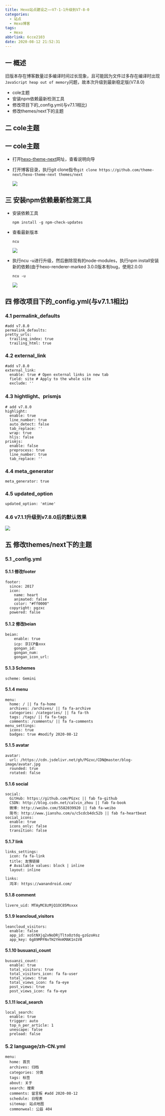 ```yaml
---
title: Hexo站点建设之——V7-1-1升级到V7-8-0
categories:
  - 站点
  - Hexo博客
tags:
  - Hexo
abbrlink: 6cce2103
date: 2020-08-12 21:52:31
---
```

## 一 概述

旧版本存在博客数量过多编译时间过长现象，且可能因为文件过多存在编译时出现`JavaScript heap out of memory`问题，故本次升级到最新稳定版(V7.8.0)

* cole主题
* 安装npm依赖最新检测工具
* 修改项目下的_config.yml(与v7.1.1相比)
* 修改themes/next下的主题

<!--more-->

## 二 cole主题

## 一  cole主题

* 打开[hexo-theme-next][1]网址，查看说明向导

* 打开博客目录，执行git clone指令`git clone https://github.com/theme-next/hexo-theme-next themes/next`

  ![][1]

## 三 安装npm依赖最新检测工具

* 安装依赖工具

  ```
  npm install -g npm-check-updates
  ```

* 查看最新版本

  ```
  ncu  
  ```

  ![][2]
  
* 执行ncu -u进行升级，然后删除现有的node-modules，执行npm install安装新的依赖(由于hexo-renderer-marked 3.0.0版本有bug，使用2.0.0)

  ```
  ncu -u
  ```

  ![][3]

## 四 修改项目下的_config.yml(与v7.1.1相比)

### 4.1 permalink_defaults

```
#add v7.8.0
permalink_defaults:
pretty_urls:
  trailing_index: true 
  trailing_html: true 
```

### 4.2 external_link

```
#add v7.8.0
external_link: 
  enable: true # Open external links in new tab
  field: site # Apply to the whole site
  exclude: ''
```

### 4.3 hightlight、prismjs

```
# add v7.8.0
highlight:
  enable: true
  line_number: true
  auto_detect: false
  tab_replace: '' 
  wrap: true
  hljs: false
prismjs:  
  enable: false
  preprocess: true
  line_number: true
  tab_replace: ''
```

### 4.4 meta_generator

```
meta_generator: true  
```

### 4.5 updated_option

```
updated_option: 'mtime' 
```

### 4.6 v7.1.1升级到v7.8.0后的默认效果

![][4]



## 五 修改themes/next下的主题

### 5.1 _config.yml

#### 5.1.1 修改footer

```
footer:
  since: 2017 
  icon:
    name: heart 
    animated: false
    color: "#ff0000"
  copyright: pgzxc   
  powered: false
```

#### 5.1.2 修改beian

```
beian: 
    enable: true
    icp: 京ICP备xxx
    gongan_id:
    gongan_num:
    gongan_icon_url:
```

#### 5.1.3 Schemes

```
scheme: Gemini
```

#### 5.1.4 menu

```
menu: 
  home: / || fa fa-home
  archives: /archives/ || fa fa-archive
  categories: /categories/ || fa fa-th
  tags: /tags/ || fa fa-tags
  comments: /comments/ || fa fa-comments 
menu_settings:
  icons: true
  badges: true #modify 2020-08-12
```

#### 5.1.5 avatar

```
avatar: 
  url: /https://cdn.jsdelivr.net/gh/PGzxc/CDN@master/blog-image/avatar.jpg
  rounded: true
  rotated: false
```

#### 5.1.6 social

```
social:
  GitHub: https://github.com/PGzxc || fab fa-github
  CSDN: http://blog.csdn.net/calvin_zhou || fab fa-book
  微博: http://weibo.com/5582039920 || fab fa-weibo
  简书: http://www.jianshu.com/u/c5cdcb4dc52b || fab fa-heartbeat
social_icons:
  enable: true
  icons_only: false
  transition: false
```

#### 5.1.7 link

```
links_settings:
  icon: fa fa-link
  title: 友情链接
  # Available values: block | inline
  layout: inline

links:
  鸿洋: https://wanandroid.com/
```

#### 5.1.8 comment

```
livere_uid: MTAyMC8zMjQ1OC85Msxxx
```

#### 5.1.9 leancloud_visitors

```
leancloud_visitors: 
  enable: false
  app_id: xoStNXjq2xNoDRjTltoOztdq-gzGzoHsz
  app_key: 6g89MPFNvTH2YHnKMAK1n1V8
```

#### 5.1.10 busuanzi_count

```
busuanzi_count:
  enable: true
  total_visitors: true
  total_visitors_icon: fa fa-user
  total_views: true
  total_views_icon: fa fa-eye
  post_views: true
  post_views_icon: fa fa-eye
```

#### 5.1.11 local_search

```
local_search: 
  enable: true
  trigger: auto
  top_n_per_article: 1
  unescape: false
  preload: false
```

### 5.2 language/zh-CN.yml

```
menu:  
  home: 首页
  archives: 归档
  categories: 分类
  tags: 标签
  about: 关于
  search: 搜索
  comments: 留言板 #add 2020-08-12
  schedule: 日程表
  sitemap: 站点地图
  commonweal: 公益 404
```



[1]:https://cdn.jsdelivr.net/gh/PGzxc/CDN@master/blog-image/hexo-git-clone-v780.png
[2]:https://cdn.jsdelivr.net/gh/PGzxc/CDN@master/blog-image/hexo-ncu.png
[3]:https://cdn.jsdelivr.net/gh/PGzxc/CDN@master/blog-image/hexo-ncu-u.png
[4]:https://cdn.jsdelivr.net/gh/PGzxc/CDN@master/blog-image/hexo-update-v78-default.png



[21]:https://github.com/theme-next/hexo-theme-next